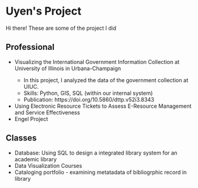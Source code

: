 # Uyen's Project
<p>Hi there! These are some of the project I did </p>

<h2>Professional</h2>
<ul>
  <li>Visualizing the International Government Information Collection at University of Illinois in Urbana-Champaign</li>
        <ul>
        <li>In this project, I analyzed the data of the government collection at UIUC.</li>
        <li>Skills: Python, GIS, SQL (within our internal system)</li>
        <li>Publication: https://doi.org/10.5860/dttp.v52i3.8343 </li>
      </ul>
  <li>Using Electronic Resource Tickets to Assess E-Resource Management and Service Effectiveness</li>
  <li>Engel Project</li>
</ul>

<h2>Classes</h2>
<ul>
  <li>Database: Using SQL to design a integrated library system for an academic library</li>
  <li>Data Visualization Courses</li>
  <li>Cataloging portfolio - examining metatadata of bibliogrphic record in library</li>
</ul>
